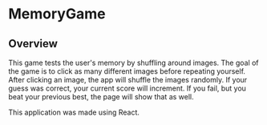 # MemoryGame

## Overview

This game tests the user's memory by shuffling around images. The goal of the game is to click as many different images before repeating yourself. After clicking an image, the app will shuffle the images randomly. If your guess was correct, your current score will increment. If you fail, but you beat your previous best, the page will show that as well.

This application was made using React.

